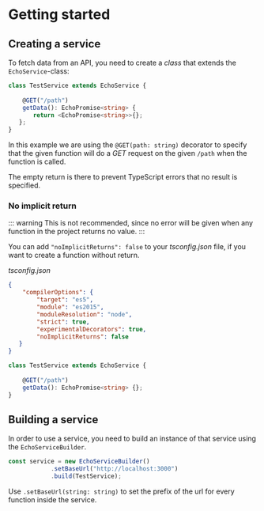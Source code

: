# Getting started

## Creating a service

To fetch data from an API, you need to create a *class* that extends the `EchoService`-class:

```typescript
class TestService extends EchoService {
    
    @GET("/path")
    getData(): EchoPromise<string> {
       return <EchoPromise<string>>{};
   };
}
```

In this example we are using the `@GET(path: string)` decorator to specify that the given function will do a *GET* request
on the given `/path` when the function is called.

The empty return is there to prevent TypeScript errors that no result is specified.

### No implicit return

::: warning
This is not recommended, since no error will be given when any function in the project returns no value.
:::

You can add `"noImplicitReturns": false` to your *tsconfig.json* file, if you want to create a function without return.

*tsconfig.json*

```json
{
    "compilerOptions": {
        "target": "es5",
        "module": "es2015",
        "moduleResolution": "node",
        "strict": true,
        "experimentalDecorators": true,
        "noImplicitReturns": false
   }
}
```

```typescript
class TestService extends EchoService {
    
    @GET("/path")
    getData(): EchoPromise<string> {};
}
```

## Building a service
In order to use a service, you need to build an instance of that service using the `EchoServiceBuilder`.

```typescript
const service = new EchoServiceBuilder()
            .setBaseUrl("http://localhost:3000")
            .build(TestService);
```

Use `.setBaseUrl(string: string)` to set the prefix of the url for every function inside the service. 
